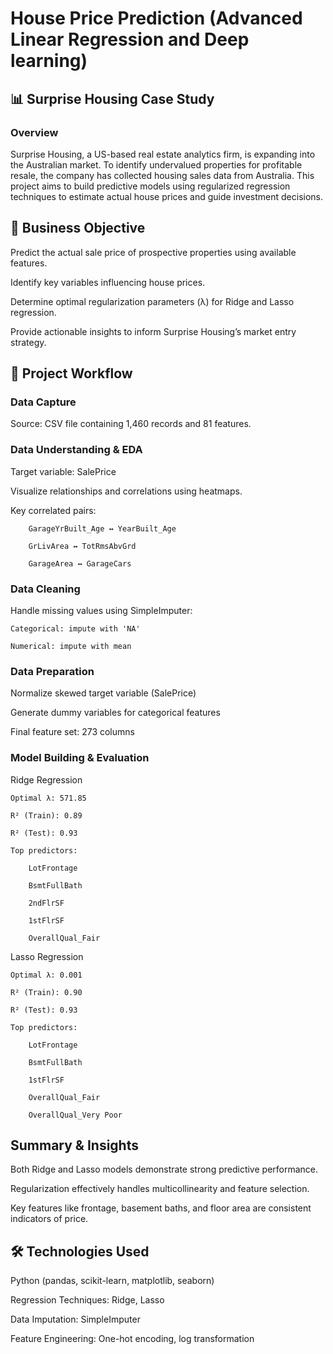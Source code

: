# House Price Prediction (Advanced Linear Regression and Deep learning)

## 📊 Surprise Housing Case Study

### Overview

Surprise Housing, a US-based real estate analytics firm, is expanding into the Australian market. To identify undervalued properties for profitable resale, the company has collected housing sales data from Australia. This project aims to build predictive models using regularized regression techniques to estimate actual house prices and guide investment decisions.

## 🎯 Business Objective
Predict the actual sale price of prospective properties using available features.

Identify key variables influencing house prices.

Determine optimal regularization parameters (λ) for Ridge and Lasso regression.

Provide actionable insights to inform Surprise Housing’s market entry strategy.

## 🧭 Project Workflow
### Data Capture

Source: CSV file containing 1,460 records and 81 features.

###  Data Understanding & EDA

Target variable: SalePrice

Visualize relationships and correlations using heatmaps.

Key correlated pairs:

        GarageYrBuilt_Age ↔ YearBuilt_Age

        GrLivArea ↔ TotRmsAbvGrd

        GarageArea ↔ GarageCars

### Data Cleaning

Handle missing values using SimpleImputer:

    Categorical: impute with 'NA'

    Numerical: impute with mean

###  Data Preparation

Normalize skewed target variable (SalePrice)

Generate dummy variables for categorical features

Final feature set: 273 columns

###  Model Building & Evaluation

Ridge Regression

    Optimal λ: 571.85

    R² (Train): 0.89

    R² (Test): 0.93

    Top predictors:

        LotFrontage

        BsmtFullBath

        2ndFlrSF

        1stFlrSF

        OverallQual_Fair

Lasso Regression

    Optimal λ: 0.001

    R² (Train): 0.90

    R² (Test): 0.93

    Top predictors:

        LotFrontage

        BsmtFullBath

        1stFlrSF

        OverallQual_Fair

        OverallQual_Very Poor

## Summary & Insights

Both Ridge and Lasso models demonstrate strong predictive performance.

Regularization effectively handles multicollinearity and feature selection.

Key features like frontage, basement baths, and floor area are consistent indicators of price.

## 🛠 Technologies Used
Python (pandas, scikit-learn, matplotlib, seaborn)

Regression Techniques: Ridge, Lasso

Data Imputation: SimpleImputer

Feature Engineering: One-hot encoding, log transformation